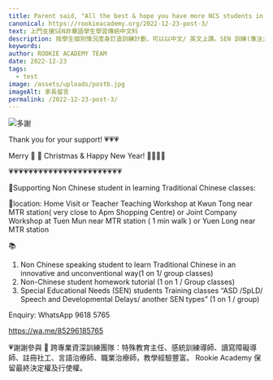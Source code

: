 ```yaml
---
title: Parent said, "All the best & hope you have more NCS students in the coming months. The teachers are very patient & explain well. Thank you!"
canonical: https://rookieacademy.org/2022-12-23-post-3/
text: 上門支援SEN非華語學生學習傳統中文科
description: 按學生個別情況度身訂造訓練計劃，可以以中文/ 英文上課。SEN 訓練(專注力/語言理解表達/讀寫訓練/數理邏輯/記憶力練習/小手肌練習/認知訓練)(ASD/SpLD/言語及發展遲緩/讀寫障礙等)
keywords: 
author: ROOKIE ACADEMY TEAM
date: 2022-12-23
tags:
  - test
image: /assets/uploads/postb.jpg
imageAlt: 家長留言
permalink: /2022-12-23-post-3/
---
```

![多謝](/assets/uploads/postc.jpg)

Thank you for your support! 💗💗💗

Merry 🎄 🎅  Christmas & Happy New Year! 🥳🌈🥳🌈

💗💗💗💗💗💗💗💗💗💗💗💗💗💗💗💗💗💗💗💗💗💗💗

🌟Supporting Non Chinese student in learning Traditional Chinese classes:

📍location: Home Visit or
Teacher Teaching Workshop at Kwun Tong near MTR station( very close to Apm Shopping Centre) or 
Joint Company Workshop at Tuen Mun near MTR station ( 1 min walk ) or 
Yuen Long near MTR station

📚

1. Non Chinese speaking student to learn Traditional Chinese in an innovative and unconventional way(1 on 1/ group classes)
2. Non-Chinese student homework tutorial (1 on 1 / Group classes)
3. Special Educational Needs (SEN) students Training classes 
“ASD /SpLD/ Speech and Developmental Delays/ another SEN types”
(1 on 1 / group) 

Enquiry: WhatsApp 9618 5765 

https://wa.me/85296185765

💗謝謝參與 📝 跨專業資深訓練團隊：特殊教育主任、感統訓練導師、讀寫障礙導師、註冊社工、言語治療師、職業治療師，教學經驗豐富。
Rookie Academy 保留最終決定權及行使權。